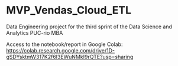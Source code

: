 # MVP_Vendas_Cloud_ETL
Data Engineering project for the third sprint of the Data Science and Analytics PUC-rio MBA

Access to the notebook/report in Google Colab: https://colab.research.google.com/drive/1D-gSDYsktmW317K2f6l3EWuNMkI9rQTE?usp=sharing
